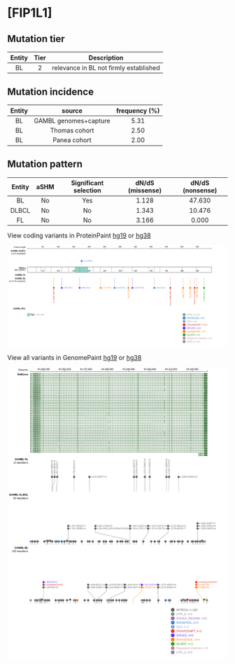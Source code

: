 # [FIP1L1]

## Mutation tier

|Entity|Tier|Description                           |
|:------:|:----:|--------------------------------------|
|BL    |2   |relevance in BL not firmly established|
## Mutation incidence

|Entity|source               |frequency (%)|
|:------:|:---------------------:|:-------------:|
|BL    |GAMBL genomes+capture|5.31         |
|BL    |Thomas cohort        |2.50         |
|BL    |Panea cohort         |2.00         |

## Mutation pattern

|Entity|aSHM|Significant selection|dN/dS (missense)|dN/dS (nonsense)|
|:------:|:----:|:---------------------:|:----------------:|:----------------:|
|BL    |No  |Yes                  |1.128           |47.630          |
|DLBCL |No  |No                   |1.343           |10.476          |
|FL    |No  |No                   |3.166           | 0.000          |




View coding variants in ProteinPaint [hg19](https://www.bcgsc.ca/downloads/morinlab/GAMBL/test/genes/FIP1L1_protein.html)  or [hg38](https://www.bcgsc.ca/downloads/morinlab/GAMBL/test/genes/FIP1L1_protein_hg38.html)

![image](images/proteinpaint/FIP1L1_NM_030917.svg)

View all variants in GenomePaint [hg19](https://www.bcgsc.ca/downloads/morinlab/GAMBL/test/genes/FIP1L1.html)  or [hg38](https://www.bcgsc.ca/downloads/morinlab/GAMBL/test/genes/FIP1L1_hg38.html)

![image](images/proteinpaint/FIP1L1.svg)
